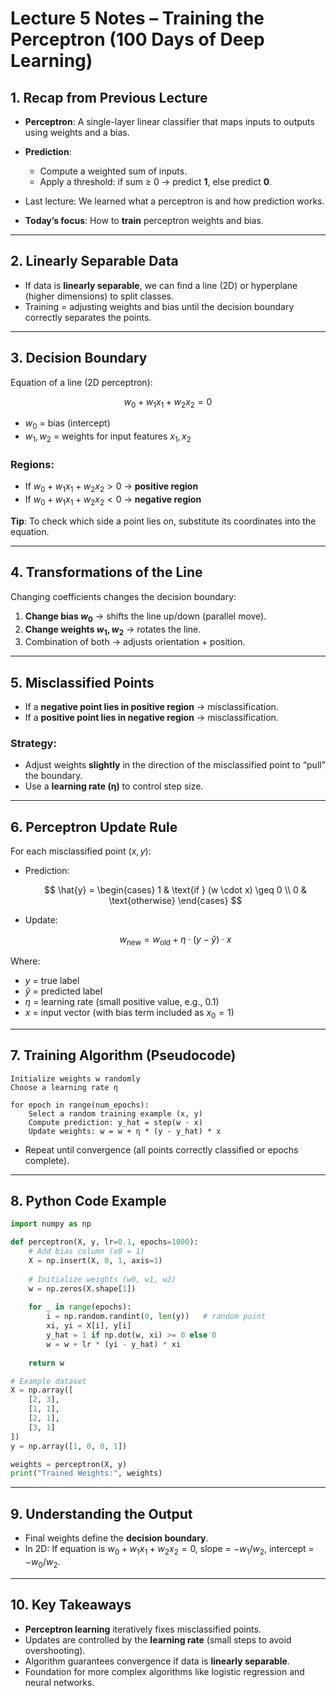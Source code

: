 # Lecture 5 Notes – Training the Perceptron (100 Days of Deep Learning)

## 1. Recap from Previous Lecture

* **Perceptron**: A single-layer linear classifier that maps inputs to outputs using weights and a bias.
* **Prediction**:

  * Compute a weighted sum of inputs.
  * Apply a threshold: if sum ≥ 0 → predict **1**, else predict **0**.
* Last lecture: We learned what a perceptron is and how prediction works.
* **Today’s focus**: How to **train** perceptron weights and bias.

---

## 2. Linearly Separable Data

* If data is **linearly separable**, we can find a line (2D) or hyperplane (higher dimensions) to split classes.
* Training = adjusting weights and bias until the decision boundary correctly separates the points.

---

## 3. Decision Boundary

Equation of a line (2D perceptron):

$$
w_0 + w_1x_1 + w_2x_2 = 0
$$

* $w_0$ = bias (intercept)
* $w_1, w_2$ = weights for input features $x_1, x_2$

### Regions:

* If $w_0 + w_1x_1 + w_2x_2 > 0$ → **positive region**
* If $w_0 + w_1x_1 + w_2x_2 < 0$ → **negative region**

**Tip**: To check which side a point lies on, substitute its coordinates into the equation.

---

## 4. Transformations of the Line

Changing coefficients changes the decision boundary:

1. **Change bias $w_0$** → shifts the line up/down (parallel move).
2. **Change weights $w_1, w_2$** → rotates the line.
3. Combination of both → adjusts orientation + position.

---

## 5. Misclassified Points

* If a **negative point lies in positive region** → misclassification.
* If a **positive point lies in negative region** → misclassification.

### Strategy:

* Adjust weights **slightly** in the direction of the misclassified point to “pull” the boundary.
* Use a **learning rate (η)** to control step size.

---

## 6. Perceptron Update Rule

For each misclassified point $(x, y)$:

* Prediction:

  $$
  \hat{y} = 
  \begin{cases} 
  1 & \text{if } (w \cdot x) \geq 0 \\
  0 & \text{otherwise}
  \end{cases}
  $$

* Update:

  $$
  w_{\text{new}} = w_{\text{old}} + \eta \cdot (y - \hat{y}) \cdot x
  $$

Where:

* $y$ = true label
* $\hat{y}$ = predicted label
* $\eta$ = learning rate (small positive value, e.g., 0.1)
* $x$ = input vector (with bias term included as $x_0 = 1$)

---

## 7. Training Algorithm (Pseudocode)

```text
Initialize weights w randomly
Choose a learning rate η

for epoch in range(num_epochs):
    Select a random training example (x, y)
    Compute prediction: y_hat = step(w · x)
    Update weights: w = w + η * (y - y_hat) * x
```

* Repeat until convergence (all points correctly classified or epochs complete).

---

## 8. Python Code Example

```python
import numpy as np

def perceptron(X, y, lr=0.1, epochs=1000):
    # Add bias column (x0 = 1)
    X = np.insert(X, 0, 1, axis=1)
    
    # Initialize weights (w0, w1, w2)
    w = np.zeros(X.shape[1])
    
    for _ in range(epochs):
        i = np.random.randint(0, len(y))   # random point
        xi, yi = X[i], y[i]
        y_hat = 1 if np.dot(w, xi) >= 0 else 0
        w = w + lr * (yi - y_hat) * xi
    
    return w

# Example dataset
X = np.array([
    [2, 3],
    [1, 1],
    [2, 1],
    [3, 1]
])
y = np.array([1, 0, 0, 1])

weights = perceptron(X, y)
print("Trained Weights:", weights)
```

---

## 9. Understanding the Output

* Final weights define the **decision boundary**.
* In 2D:
  If equation is $w_0 + w_1x_1 + w_2x_2 = 0$, slope = $-w_1 / w_2$, intercept = $-w_0 / w_2$.

---

## 10. Key Takeaways

* **Perceptron learning** iteratively fixes misclassified points.
* Updates are controlled by the **learning rate** (small steps to avoid overshooting).
* Algorithm guarantees convergence if data is **linearly separable**.
* Foundation for more complex algorithms like logistic regression and neural networks.
